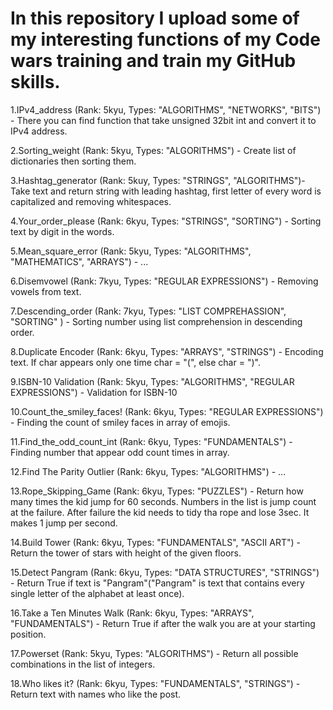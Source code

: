 # In this repository I upload some of my interesting functions of my Code wars training and train my GitHub skills.

1.IPv4_address (Rank: 5kyu, Types: "ALGORITHMS", "NETWORKS", "BITS") - 
    There you can find function that take unsigned 32bit int and convert it to IPv4 address.

2.Sorting_weight (Rank: 5kyu, Types: "ALGORITHMS") - Create list of dictionaries then sorting them.

3.Hashtag_generator (Rank: 5kuy, Types: "STRINGS", "ALGORITHMS")- Take text and return string with leading hashtag,
first letter of every word is capitalized and removing whitespaces.

4.Your_order_please (Rank: 6kyu, Types: "STRINGS", "SORTING") - Sorting text by digit in the words.

5.Mean_square_error (Rank: 5kyu, Types: "ALGORITHMS", "MATHEMATICS", "ARRAYS") - ...

6.Disemvowel (Rank: 7kyu, Types: "REGULAR EXPRESSIONS") - Removing vowels from text.

7.Descending_order (Rank: 7kyu, Types: "LIST COMPREHASSION", "SORTING" ) -
    Sorting number using list comprehension in descending order.

8.Duplicate Encoder (Rank: 6kyu, Types: "ARRAYS", "STRINGS") - 
    Encoding text. If char appears only one time char = "(", else char = ")".

9.ISBN-10 Validation (Rank: 5kyu, Types: "ALGORITHMS", "REGULAR EXPRESSIONS") - Validation for ISBN-10

10.Count_the_smiley_faces! (Rank: 6kyu, Types: "REGULAR EXPRESSIONS") - 
    Finding the count of smiley faces in array of emojis.

11.Find_the_odd_count_int (Rank: 6kyu, Types: "FUNDAMENTALS") - Finding number that appear odd count times in array.

12.Find The Parity Outlier (Rank: 6kyu, Types: "ALGORITHMS") - ...

13.Rope_Skipping_Game (Rank: 6kyu, Types: "PUZZLES") - Return how many times the kid jump for 60 seconds.
    Numbers in the list is jump count at the failure. After failure the kid needs to tidy tha rope and lose 3sec.
    It makes 1 jump per second.

14.Build Tower (Rank: 6kyu, Types: "FUNDAMENTALS", "ASCII ART") - Return the tower of stars with height of the given floors.

15.Detect Pangram (Rank: 6kyu, Types: "DATA STRUCTURES", "STRINGS") - Return True if text is 
    "Pangram"("Pangram" is text that contains every single letter of the alphabet at least once).

16.Take a Ten Minutes Walk (Rank: 6kyu, Types: "ARRAYS", "FUNDAMENTALS") - 
    Return True if after the walk you are at your starting position.

17.Powerset (Rank: 5kyu, Types: "ALGORITHMS") - Return all possible combinations in the list of integers.

18.Who likes it? (Rank: 6kyu, Types: "FUNDAMENTALS", "STRINGS") - Return text with names who like the post.




